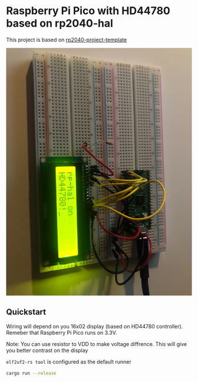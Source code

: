 # Raspberry Pi Pico with HD44780 based on rp2040-hal

This project is based on [rp2040-project-template](https://github.com/rp-rs/rp2040-project-template)

![rp2040-hd44780](imgs/rp2040-hd44780.jpg)

## Quickstart

Wiring will depend on you 16x02 display (based on HD44780 controller). Remeber that Raspberry Pi Pico runs on 3.3V. 

Note: You can use resistor to VDD to make voltage diffrence. This will give you better contrast on the display 

`elf2uf2-rs tool` is configured as the default runner 

```sh
cargo run --release
```
